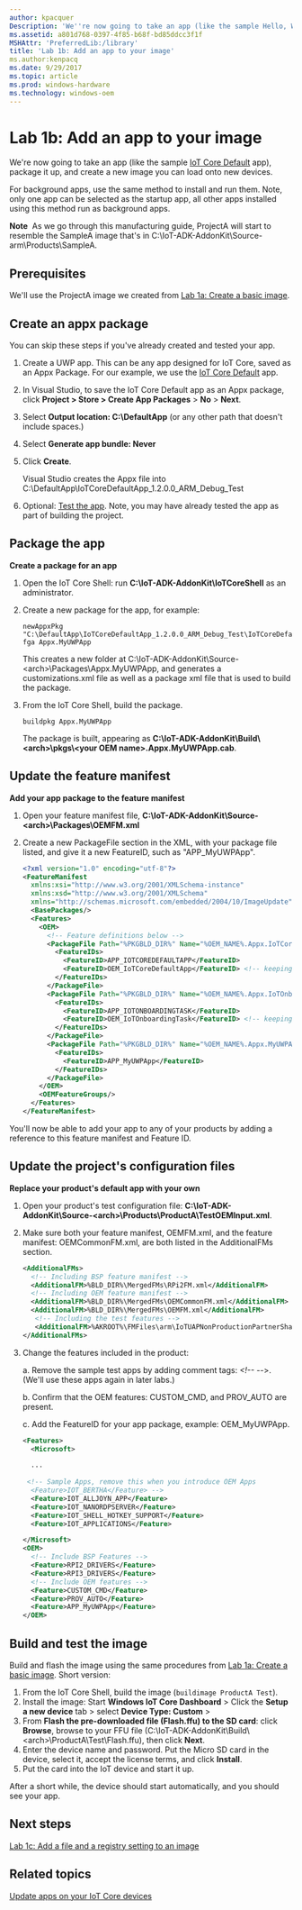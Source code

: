 ```yaml
---
author: kpacquer
Description: 'We''re now going to take an app (like the sample Hello, World! app), and package it up so that it can be serviced after it reaches your customers.'
ms.assetid: a801d768-0397-4f85-b68f-bd85ddcc3f1f
MSHAttr: 'PreferredLib:/library'
title: 'Lab 1b: Add an app to your image'
ms.author:kenpacq
ms.date: 9/29/2017
ms.topic: article
ms.prod: windows-hardware
ms.technology: windows-oem
---
```


# Lab 1b: Add an app to your image

We're now going to take an app (like the sample [IoT Core Default](https://github.com/ms-iot/samples/tree/develop/IoTCoreDefaultApp) app), package it up, and create a new image you can load onto new devices. 

For background apps, use the same method to install and run them. Note, only one app can be selected as the startup app, all other apps installed using this method run as background apps.

**Note**  As we go through this manufacturing guide, ProjectA will start to resemble the SampleA image that's in C:\\IoT-ADK-AddonKit\\Source-arm\\Products\\SampleA.

## <span id="Prerequisites"></span><span id="prerequisites"></span><span id="PREREQUISITES"></span>Prerequisites

We'll use the ProjectA image we created from [Lab 1a: Create a basic image](create-a-basic-image.md).

## Create an appx package

You can skip these steps if you've already created and tested your app.

1.  Create a UWP app. This can be any app designed for IoT Core, saved as an Appx Package. For our example, we use the [IoT Core Default](https://github.com/ms-iot/samples/tree/develop/IoTCoreDefaultApp) app.

2.  In Visual Studio, to save the IoT Core Default app as an Appx package, click **Project > Store > Create App Packages** > **No** > **Next**. 

3.  Select **Output location: C:\DefaultApp** (or any other path that doesn't include spaces.)
    
4.  Select **Generate app bundle: Never**
    
5.  Click **Create**.

    Visual Studio creates the Appx file into C:\DefaultApp\IoTCoreDefaultApp_1.2.0.0_ARM_Debug_Test 

6.  Optional: [Test the app](test-the-app.md). Note, you may have already tested the app as part of building the project. 


## <span id="Package_the_app"></span><span id="package_the_app"></span><span id="PACKAGE_THE_APP"></span>Package the app

**Create a package for an app**

1.  Open the IoT Core Shell: run **C:\\IoT-ADK-AddonKit\\IoTCoreShell** as an administrator.

2.  Create a new package for the app, for example:

    ```
    newAppxPkg "C:\DefaultApp\IoTCoreDefaultApp_1.2.0.0_ARM_Debug_Test\IoTCoreDefaultApp_1.2.0.0_ARM_Debug_Test.appx" fga Appx.MyUWPApp
    ```

    This creates a new folder at C:\\IoT-ADK-AddonKit\\Source-&lt;arch&gt;\\Packages\\Appx.MyUWPApp, and generates a customizations.xml file as well as a package xml file that is used to build the package.

3.  From the IoT Core Shell, build the package.

    ```
    buildpkg Appx.MyUWPApp
    ```

    The package is built, appearing as **C:\\IoT-ADK-AddonKit\\Build\\&lt;arch&gt;\\pkgs\\&lt;your OEM name&gt;.Appx.MyUWPApp.cab**.

## Update the feature manifest


**Add your app package to the feature manifest**

1.  Open your feature manifest file, **C:\\IoT-ADK-AddonKit\\Source-&lt;arch&gt;\\Packages\\OEMFM.xml**

2.  Create a new PackageFile section in the XML, with your package file listed, and give it a new FeatureID, such as "APP_MyUWPApp".

    ``` xml
    <?xml version="1.0" encoding="utf-8"?>
    <FeatureManifest 
      xmlns:xsi="http://www.w3.org/2001/XMLSchema-instance" 
      xmlns:xsd="http://www.w3.org/2001/XMLSchema" 
      xmlns="http://schemas.microsoft.com/embedded/2004/10/ImageUpdate">
      <BasePackages/>
      <Features>
        <OEM>
          <!-- Feature definitions below -->
          <PackageFile Path="%PKGBLD_DIR%" Name="%OEM_NAME%.Appx.IoTCoreDefaultApp.cab">
            <FeatureIDs>
              <FeatureID>APP_IOTCOREDEFAULTAPP</FeatureID>
              <FeatureID>OEM_IoTCoreDefaultApp</FeatureID> <!-- keeping old id for compatibility, dropping OEM prefix -->
            </FeatureIDs>
          </PackageFile>
    	  <PackageFile Path="%PKGBLD_DIR%" Name="%OEM_NAME%.Appx.IoTOnboardingTask.cab">
            <FeatureIDs>
              <FeatureID>APP_IOTONBOARDINGTASK</FeatureID>
              <FeatureID>OEM_IoTOnboardingTask</FeatureID> <!-- keeping old id for compatibility, dropping OEM prefix -->
            </FeatureIDs>
          </PackageFile>
    	  <PackageFile Path="%PKGBLD_DIR%" Name="%OEM_NAME%.Appx.MyUWPApp.cab">
            <FeatureIDs>
              <FeatureID>APP_MyUWPApp</FeatureID>
            </FeatureIDs>
          </PackageFile>	  
        </OEM>
        <OEMFeatureGroups/>
      </Features>
    </FeatureManifest>
    ```


  You'll now be able to add your app to any of your products by adding a reference to this feature manifest and Feature ID.

## <span id="Update_the_project_s_configuration_files"></span><span id="update_the_project_s_configuration_files"></span><span id="UPDATE_THE_PROJECT_S_CONFIGURATION_FILES"></span>Update the project's configuration files

**Replace your product's default app with your own**

1.  Open your product's test configuration file: **C:\\IoT-ADK-AddonKit\\Source-&lt;arch&gt;\\Products\\ProductA\\TestOEMInput.xml**.

2.  Make sure both your feature manifest, OEMFM.xml, and the feature manifest: OEMCommonFM.xml, are both listed in the AdditionalFMs section.

    ``` xml
    <AdditionalFMs>
      <!-- Including BSP feature manifest -->
      <AdditionalFM>%BLD_DIR%\MergedFMs\RPi2FM.xml</AdditionalFM>
      <!-- Including OEM feature manifest -->
      <AdditionalFM>%BLD_DIR%\MergedFMs\OEMCommonFM.xml</AdditionalFM>
      <AdditionalFM>%BLD_DIR%\MergedFMs\OEMFM.xml</AdditionalFM>
       <!-- Including the test features -->
       <AdditionalFM>%AKROOT%\FMFiles\arm\IoTUAPNonProductionPartnerShareFM.xml</AdditionalFM>
    </AdditionalFMs>
    ```

3.  Change the features included in the product: 

    a. Remove the sample test apps by adding comment tags: _<!-- --_>. (We'll use these apps again in later labs.)

    b. Confirm that the OEM features: CUSTOM_CMD, and PROV_AUTO are present. 

    c. Add the FeatureID for your app package, example: OEM_MyUWPApp.
    
    ``` xml
    <Features>
      <Microsoft>
    
      ...
      
     <!-- Sample Apps, remove this when you introduce OEM Apps 
      <Feature>IOT_BERTHA</Feature> -->
      <Feature>IOT_ALLJOYN_APP</Feature>
      <Feature>IOT_NANORDPSERVER</Feature>
      <Feature>IOT_SHELL_HOTKEY_SUPPORT</Feature>
      <Feature>IOT_APPLICATIONS</Feature>

    </Microsoft>
    <OEM>
      <!-- Include BSP Features -->
      <Feature>RPI2_DRIVERS</Feature>
      <Feature>RPI3_DRIVERS</Feature>
      <!-- Include OEM features -->
      <Feature>CUSTOM_CMD</Feature>
      <Feature>PROV_AUTO</Feature>
      <Feature>APP_MyUWPApp</Feature>
    </OEM>
    ```


## <span id="Build_and_test_the_image"></span><span id="build_and_test_the_image"></span><span id="BUILD_AND_TEST_THE_IMAGE"></span>Build and test the image

Build and flash the image using the same procedures from [Lab 1a: Create a basic image](create-a-basic-image.md). Short version:

1.  From the IoT Core Shell, build the image (`buildimage ProductA Test`).
2.  Install the image: Start **Windows IoT Core Dashboard** > Click the **Setup a new device** tab >  select **Device Type: Custom** >
3.  From **Flash the pre-downloaded file (Flash.ffu) to the SD card**: click **Browse**, browse to your FFU file (C:\\IoT-ADK-AddonKit\\Build\\&lt;arch&gt;\\ProductA\\Test\\Flash.ffu), then click **Next**.
4.  Enter the device name and password. Put the Micro SD card in the device, select it, accept the license terms, and click **Install**. 
4.  Put the card into the IoT device and start it up.

After a short while, the device should start automatically, and you should see your app.

## <span id="Next_steps"></span><span id="next_steps"></span><span id="NEXT_STEPS"></span>Next steps

[Lab 1c: Add a file and a registry setting to an image](add-a-registry-setting-to-an-image.md)

## <span id="Related_topics"></span> Related topics

[Update apps on your IoT Core devices](https://docs.microsoft.com/windows-hardware/service/iot/updating-iot-core-apps)
